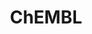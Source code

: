 ---
bigquery: https://console.cloud.google.com/bigquery?p=patents-public-data&d=ebi_chembl&page=dataset
citation: '"The ChEMBL database in 2017." Anna Gaulton, Anne Hersey, Michał Nowotka,
  A Patrícia Bento, Jon Chambers, David Mendez, Prudence Mutowo, Francis Atkinson,
  Louisa J Bellis, Elena Cibrián-Uhalte, Mark Davies, Nathan Dedman, Anneli Karlsson,
  María Paula Magariños, John P Overington, George Papadatos, Ines Smit, Andrew R
  Leach Nucleic acids Research (2017) 45 (Database Issue), D945-D954'
contributors: European Bioinformatics Institute
cost: None
description: ChEMBL Data is a manually curated database of small molecules used in
  drug discovery, including information about existing patented drugs.
documentation: 'schema: https://www.ebi.ac.uk/chembl/db_schema


  '
last_edit: 04/13/2022, 11:40:26
location: https://console.cloud.google.com/marketplace/product/google_patents_public_datasets/chembl
maintained_by: EMBL-EBI, an outstation of European Molecular Biology Laboratory
related_publications: '

  ChEMBL: towards direct deposition of bioassay data.


  Mendez D, Gaulton A, Bento AP, Chambers J, De Veij M, Félix E, Magariños MP, Mosquera
  JF, Mutowo P, Nowotka M, Gordillo-Marañón M, Hunter F, Junco L, Mugumbate G, Rodriguez-Lopez
  M, Atkinson F, Bosc N, Radoux CJ, Segura-Cabrera A, Hersey A, Leach AR.


  — Nucleic Acids Res. 2019; 47(D1):D930-D940. doi: 10.1093/nar/gky1075

  '
schema_fields:
- co_stem_id
- l5
- delist_flag
- name
- route
- description
- warning_type
- patent_use_code
- creation_date
- result_flag
- country
- cell_source_tax_id
- normal_range_min
- mutation
- domain_name
- atc_code
- l7
- ad_type
- updated_by
- db_source
- published_relation
- research_stem
- mc_target_type
- max_phase
- mesh_heading
- full_mwt
- protclasssyn_id
- src_id
- num_alerts
- l8
- withdrawn_class
- approval_date
- availability_type
- set_name
- dosage_form
- isoform
- protein_class_synonym
- parent_go_id
- hba_lipinski
- db_version
- major_class
- le
- site_name
- previous_company
- withdrawn_country
- drug_substance_flag
- metabolite_record_id
- inorganic_flag
- pathway_id
- type
- company
- heavy_atoms
- molregno
- innovator_company
- definition
- parameter_type
- go_id
- bao_format
- frac_class_id
- efo_term
- label
- standard_inchi
- hbd
- aidx
- volume
- patent_expire_date
- therapeutic_flag
- oc_id
- product_id
- title
- compsyn_id
- bto_id
- smarts
- assay_param_id
- clo_id
- submission_date
- end_position
- chembl_id
- applicant_full_name
- protein_class_id
- mechanism_of_action
- withdrawn_flag
- assay_subcellular_fraction
- ddd_id
- binding_site_comment
- aspect
- ap_id
- stem_class
- subgroup
- lle
- mol_atc_id
- hba
- cx_logd
- cx_most_apka
- warning_description
- active_molregno
- standard_inchi_key
- comp_go_id
- level4_description
- component_id
- domain_description
- curation_comment
- level4
- frac_code
- published_units
- compd_id
- src_short_name
- units
- l4
- last_page
- direct_interaction
- prod_pat_id
- annotation
- organism
- aromatic_rings
- doc_id
- targcomp_id
- accession
- published_value
- entity_type
- cell_id
- acd_logd
- syn_type
- drugind_id
- cx_logp
- indication_class
- tax_id
- helm_notation
- standard_units
- alert_name
- tid
- cell_source_organism
- molecular_species
- chirality
- mc_tax_id
- site_id
- domain_id
- relationship
- related_tid
- mc_target_accession
- withdrawn_reason
- value
- drug_record_id
- patent_id
- domain_type
- confidence_score
- ass_cls_map_id
- homologue
- assay_source
- molecule_type
- psa
- issue
- year
- cell_description
- indref_id
- first_page
- bao_id
- substrate_record_id
- res_stem_id
- warning_class
- published_type
- prodrug
- source_domain_id
- l3
- activity_comment
- enzyme_name
- standard_value
- mol_frac_id
- level3
- level5
- met_comment
- log_id
- stem
- polymer_flag
- tissue_id
- component_type
- standard_type
- molsyn_id
- level1_description
- synonyms
- topical
- compound_key
- usan_stem
- standard_text_value
- predbind_id
- parenteral
- ingredient
- level2
- warning_year
- updated_on
- standard_flag
- target_desc
- uberon_id
- caloha_id
- mesh_id
- source
- mc_target_name
- mec_id
- first_in_class
- confidence
- short_name
- parent_molregno
- chebi_par_id
- smid
- efo_id
- class_type
- usan_stem_id
- cpd_str_alert_id
- ref_id
- authors
- assay_organism
- component_synonym
- target_mapping
- molfile
- idx
- l2
- compound_name
- publication_number
- version
- std_act_id
- record_id
- toid
- ddd_admr
- tbl
- class_level
- assay_type
- sitecomp_id
- bei
- ddd_comment
- potential_duplicate
- site_residues
- assay_cell_type
- ddd_units
- stat
- hrac_code
- src_compound_id
- cell_ontology_id
- met_conversion
- targrel_id
- bao_endpoint
- assay_category
- curated_by
- priority
- doc_type
- relation
- selectivity_comment
- assay_tax_id
- trade_name
- hrac_class_id
- activity_id
- l1
- action_type
- usan_year
- disease_efficacy
- qed_weighted
- parent_type
- pubmed_id
- actsm_id
- molecular_mechanism
- enzyme_tid
- cellosaurus_id
- cidx
- mw_freebase
- cl_lincs_id
- qudt_units
- start_position
- mol_irac_id
- upper_value
- drug_product_flag
- mw_monoisotopic
- mol_hrac_id
- entity_id
- black_box_warning
- assay_test_type
- alert_id
- warning_country
- status
- warnref_id
- pathway_key
- parent_id
- normal_range_max
- sequence
- acd_most_bpka
- alert_set_id
- path
- pchembl_value
- assay_class_id
- cell_source_tissue
- ref_url
- irac_class_id
- assay_tissue
- usan_substem
- ddd_value
- variant_id
- assay_strain
- active_ingredient
- who_extra
- pref_name
- activity_count
- usan_stem_definition
- prediction_method
- data_validity_comment
- oral
- sei
- comments
- natural_product
- canonical_smiles
- patent_no
- mechanism_comment
- metref_id
- parameter_value
- src_description
- doi
- nda_type
- irac_code
- level2_description
- dosed_ingredient
- biocomp_id
- text_value
- last_active
- rtb
- assay_desc
- abstract
- job_id
- max_phase_for_ind
- strength
- met_id
- who_name
- standard_relation
- journal
- acd_most_apka
- formulation_id
- cx_most_bpka
- relationship_type
- uo_units
- relationship_desc
- orig_description
- sequence_md5sum
- protein_class_desc
- ref_type
- alogp
- downgraded
- rgid
- acd_logp
- src_assay_id
- level1
- assay_id
- ridx
- standard_upper_value
- l6
- withdrawn_year
- hbd_lipinski
- structure_type
- num_lipinski_ro5_violations
- as_id
- first_approval
- mecref_id
- ro3_pass
- species_group_flag
- full_molformula
- tid_fixed
- num_ro5_violations
- comp_class_id
- target_type
- mc_organism
- level3_description
- warning_id
- cell_name
shortname: chembl
tags:
- biotechnology
- health
- chemical
- bioinformatics
- medical
terms_of_use: CC BY-SA 3.0
title: ChEMBL
uuid: e232a192-965c-4ec9-904c-155b6dfe56c5
---